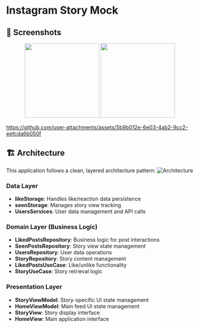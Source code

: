 # Instagram Story Mock

## 📸 Screenshots

<p align=center>
  <img src="https://github.com/user-attachments/assets/4c2d4c02-e69c-4c62-bbf1-d35a63f00cc7" width=200>
  <img src="https://github.com/user-attachments/assets/0832f676-8fb1-4989-b613-00aa5f6a8d93" width=200>
</p>

https://github.com/user-attachments/assets/5b9b012e-6e03-4ab2-9cc2-eefcda6b050f

## 🏗️ Architecture

This application follows a clean, layered architecture pattern:
![Architecture](https://github.com/user-attachments/assets/d7db2545-d5bd-47a0-b65c-727758e60cb3)

### Data Layer
- **likeStorage**: Handles like/reaction data persistence
- **seenStorage**: Manages story view tracking
- **UsersServices**: User data management and API calls

### Domain Layer (Business Logic)
- **LikedPostsRepository**: Business logic for post interactions
- **SeenPostsRepository**: Story view state management
- **UsersRepository**: User data operations
- **StoryRepository**: Story content management
- **LikedPostsUseCase**: Like/unlike functionality
- **StoryUseCase**: Story retrieval logic

### Presentation Layer
- **StoryViewModel**: Story-specific UI state management
- **HomeViewModel**: Main feed UI state management
- **StoryView**: Story display interface
- **HomeView**: Main application interface
